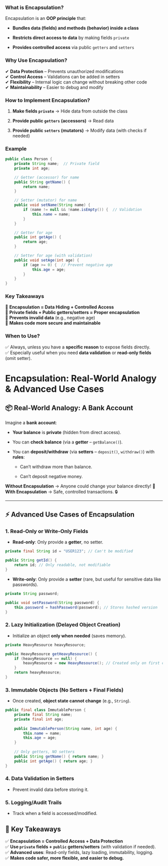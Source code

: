 ### **What is Encapsulation?**

Encapsulation is an **OOP principle** that:

- **Bundles data (fields) and methods (behavior) inside a class**
    
- **Restricts direct access to data** by making fields `private`
    
- **Provides controlled access** via public `getters` and `setters`
    

### **Why Use Encapsulation?**

✔ **Data Protection** – Prevents unauthorized modifications  
✔ **Control Access** – Validations can be added in setters  
✔ **Flexibility** – Internal logic can change without breaking other code  
✔ **Maintainability** – Easier to debug and modify

### **How to Implement Encapsulation?**

1. **Make fields `private`** → Hide data from outside the class
    
2. **Provide public `getters` (accessors)** → Read data
    
3. **Provide public `setters` (mutators)** → Modify data (with checks if needed)
    

### **Example**

```java
public class Person {
    private String name;  // Private field
    private int age;

    // Getter (accessor) for name
    public String getName() {
        return name;
    }

    // Setter (mutator) for name
    public void setName(String name) {
        if (name != null && !name.isEmpty()) {  // Validation
            this.name = name;
        }
    }

    // Getter for age
    public int getAge() {
        return age;
    }

    // Setter for age (with validation)
    public void setAge(int age) {
        if (age >= 0) {  // Prevent negative age
            this.age = age;
        }
    }
}
```

### **Key Takeaways**

🔹 **Encapsulation = Data Hiding + Controlled Access**  
🔹 **Private fields + Public getters/setters = Proper encapsulation**  
🔹 **Prevents invalid data** (e.g., negative age)  
🔹 **Makes code more secure and maintainable**

### **When to Use?**

✅ Always, unless you have a **specific reason** to expose fields directly.  
✅ Especially useful when you need **data validation** or **read-only fields** (omit setter).


# **Encapsulation: Real-World Analogy & Advanced Use Cases**

## **📦 Real-World Analogy: A Bank Account**

Imagine a **bank account**:

- **Your balance** is **private** (hidden from direct access).
    
- You can **check balance** (via a **getter** – `getBalance()`).
    
- You can **deposit/withdraw** (via **setters** – `deposit()`, `withdraw()`) with **rules**:
    
    - Can’t withdraw more than balance.
        
    - Can’t deposit negative money.
        

**Without Encapsulation** → Anyone could change your balance directly! 💸  
**With Encapsulation** → Safe, controlled transactions. 🔒

---

## **⚡ Advanced Use Cases of Encapsulation**

### **1. Read-Only or Write-Only Fields**

- **Read-only**: Only provide a **getter**, no setter.
```java
private final String id = "USER123"; // Can't be modified

public String getId() {  
    return id; // Only readable, not modifiable  
}  
```

- **Write-only**: Only provide a **setter** (rare, but useful for sensitive data like passwords).
```java
private String password;

public void setPassword(String password) {  
    this.password = hashPassword(password); // Stores hashed version  
}  
```

### **2. Lazy Initialization (Delayed Object Creation)**

- Initialize an object **only when needed** (saves memory).
```java
private HeavyResource heavyResource;

public HeavyResource getHeavyResource() {  
    if (heavyResource == null) {  
        heavyResource = new HeavyResource(); // Created only on first call  
    }  
    return heavyResource;  
}  
```

### **3. Immutable Objects (No Setters + Final Fields)**

- Once created, **object state cannot change** (e.g., `String`).
```java
public final class ImmutablePerson {  
    private final String name;  
    private final int age;  
    
    public ImmutablePerson(String name, int age) {  
        this.name = name;  
        this.age = age;  
    }  
    
    // Only getters, NO setters  
    public String getName() { return name; }  
    public int getAge() { return age; }  
}  
```

### **4. Data Validation in Setters**

- Prevent invalid data before storing it.

### **5. Logging/Audit Trails**

- Track when a field is accessed/modified.


## **🚀 Key Takeaways**

✅ **Encapsulation = Controlled Access + Data Protection**  
✅ **Use `private` fields + `public` getters/setters** (with validation if needed).  
✅ **Advanced uses**: Read-only fields, lazy loading, immutability, logging.  
✅ **Makes code safer, more flexible, and easier to debug.**